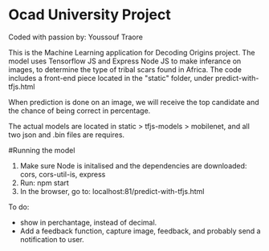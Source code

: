# Ocad University Project
Coded with passion by: Youssouf Traore

This is the Machine Learning application for Decoding Origins project. The model uses Tensorflow JS and Express Node JS to make inferance on images, to determine the type of tribal scars found in Africa. The code includes a front-end piece located in the "static" folder, under predict-with-tfjs.html

When prediction is done on an image, we will receive the top candidate and the chance of being correct in percentage.

The actual models are located in static > tfjs-models > mobilenet, and all two json and .bin files are requires.

 
#Running the model
1. Make sure Node is initalised and the dependencies are downloaded: cors, cors-util-is, express
2. Run: npm start
3. In the browser, go to: localhost:81/predict-with-tfjs.html
  

 To do: 
 - show in perchantage, instead of decimal.
 - Add a feedback function, capture image, feedback, and probably send a notification to user.